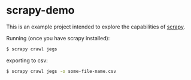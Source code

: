 # scrapy-demo

This is an example project intended to explore the capabilities of [scrapy](https://scrapy.org/).

Running (once you have scrapy installed):

```bash
$ scrapy crawl jegs
```

exporting to csv:

```bash
$ scrapy crawl jegs -o some-file-name.csv
```
